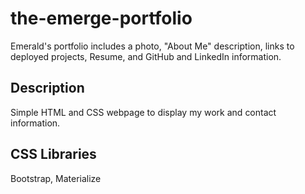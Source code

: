 # the-emerge-portfolio
Emerald's portfolio includes a photo, "About Me" description, links to deployed projects, Resume, and GitHub and LinkedIn information. 

## Description
Simple HTML and CSS webpage to display my work and contact information.
## CSS Libraries
Bootstrap, Materialize